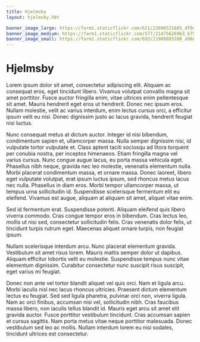 ```yaml
---
title: Hjelmsby
layout: hjelmsby.hbt

banner_image_large: https://farm1.staticflickr.com/621/22096521685_df046174c1_o.jpg
banner_image_medium: https://farm1.staticflickr.com/577/21475626963_6754854488_o.jpg
banner_image_small: https://farm1.staticflickr.com/693/21908893108_a98ebc3c33_o.jpg
---
```

Hjelmsby
===========
Lorem ipsum dolor sit amet, consectetur adipiscing elit. Aliquam ac consequat eros, eget tincidunt libero. Vivamus volutpat convallis magna sit amet porttitor. Fusce auctor fringilla enim, vitae ultrices enim pellentesque sit amet. Mauris hendrerit eget eros ut hendrerit. Donec nec ipsum eros. Nullam molestie, velit ac varius interdum, enim lectus cursus orci, a efficitur ipsum velit eu nisi. Donec dignissim justo ac lacus gravida, hendrerit feugiat nisi luctus.

Nunc consequat metus at dictum auctor. Integer id nisi bibendum, condimentum sapien et, ullamcorper massa. Nulla semper dignissim nisi, id vulputate tortor vulputate et. Class aptent taciti sociosqu ad litora torquent per conubia nostra, per inceptos himenaeos. Etiam fringilla magna vel varius cursus. Nunc congue augue lacus, eu porta massa vehicula eget. Phasellus nibh neque, gravida nec leo molestie, venenatis elementum nulla. Morbi placerat condimentum massa, et ornare massa. Donec laoreet, libero eget vulputate volutpat, erat ipsum luctus ipsum, sed rhoncus metus lacus nec nulla. Phasellus in diam eros. Morbi tempor ullamcorper massa, ut tempus urna sollicitudin id. Suspendisse scelerisque fermentum elit eu eleifend. Vivamus est augue, aliquam at aliquam sit amet, aliquet vitae enim.

Sed id fermentum erat. Suspendisse potenti. Aliquam eleifend quis libero viverra commodo. Cras congue tempor eros in bibendum. Cras lectus leo, mollis ut nisi sed, consectetur sollicitudin felis. Cras venenatis dolor felis, ut tincidunt turpis rutrum eget. Maecenas aliquet ornare turpis, non feugiat ipsum.

Nullam scelerisque interdum arcu. Nunc placerat elementum gravida. Vestibulum sit amet risus lorem. Mauris mattis semper dolor ut dapibus. Aliquam efficitur lobortis velit eu molestie. Suspendisse tempus nunc vitae elementum dignissim. Curabitur consectetur nunc suscipit risus suscipit, eget varius mi feugiat.

Donec non ante vel tortor blandit aliquet vel quis orci. Nam et ligula arcu. Morbi iaculis nisl nec lacus rhoncus ultricies. Praesent dictum elementum lectus eu feugiat. Sed sed ligula pharetra, pulvinar orci non, viverra ligula. Nam ac orci finibus, accumsan nisi vel, sollicitudin nibh. Cras faucibus massa libero, non iaculis tellus blandit id. Mauris eget arcu sit amet elit gravida auctor. Fusce porttitor vestibulum tincidunt. Cras accumsan sapien et cursus sagittis. Nam porta metus vitae neque porttitor malesuada. Donec vestibulum sed leo ac mollis. Nullam interdum lorem eu nisi sodales, tincidunt ultrices est consectetur.
